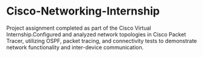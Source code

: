# Cisco-Networking-Internship
Project assignment completed as part of the Cisco Virtual Internship.Configured and analyzed network topologies in Cisco Packet Tracer, utilizing OSPF, packet tracing, and connectivity tests to demonstrate network functionality and inter-device communication.
